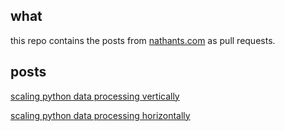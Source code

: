 ## what

this repo contains the posts from [nathants.com](https://nathants.com/posts) as pull requests.

## posts

[scaling python data processing vertically](https://github.com/nathants/posts/pull/1)

[scaling python data processing horizontally](https://github.com/nathants/posts/pull/2)
